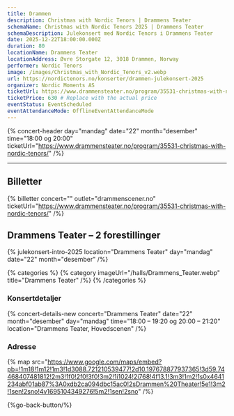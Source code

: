 ```yaml
---
title: Drammen
description: Christmas with Nordic Tenors | Drammens Teater
schemaName: Christmas with Nordic Tenors 2025 | Drammens Teater
schemaDescription: Julekonsert med Nordic Tenors i Drammens Teater
date: 2025-12-22T18:00:00.000Z
duration: 80
locationName: Drammens Teater
locationAddress: Øvre Storgate 12, 3018 Drammen, Norway
performer: Nordic Tenors
image: /images/Christmas_with_Nordic_Tenors_v2.webp
url: https://nordictenors.no/konserter/drammen-julekonsert-2025
organizer: Nordic Moments AS
ticketUrl: https://www.drammensteater.no/program/35531-christmas-with-nordic-tenors/
ticketPrice: 630 # Replace with the actual price
eventStatus: EventScheduled
eventAttendanceMode: OfflineEventAttendanceMode
---
```


{% concert-header day="mandag" date="22" month="desember" time="18:00 og 20:00" ticketUrl="https://www.drammensteater.no/program/35531-christmas-with-nordic-tenors/" /%}

---

## Billetter

{% billetter concert="" outlet="drammenscener.no" ticketUrl="https://www.drammensteater.no/program/35531-christmas-with-nordic-tenors/" /%}

## Drammens Teater – 2 forestillinger

{% julekonsert-intro-2025 location="Drammens Teater" day="mandag" date="22" month="desember" /%}

{% categories %}
{% category imageUrl="/halls/Drammens_Teater.webp" title="Drammens Teater" /%}
{% /categories %}

### Konsertdetaljer

{% concert-details-new concert="Drammens Teater" date="22" month="desember" day="mandag" time="18:00 – 19:20 og 20:00 – 21:20" location="Drammens Teater, Hovedscenen" /%}

### Adresse

{% map src="https://www.google.com/maps/embed?pb=!1m18!1m12!1m3!1d3088.721210539477!2d10.197678877937365!3d59.74468407481812!2m3!1f0!2f0!3f0!3m2!1i1024!2i768!4f13.1!3m3!1m2!1s0x4641234abf01ab87%3A0xdb2ca094dbc15ac0!2sDrammen%20Theater!5e1!3m2!1sen!2sno!4v1695104349276!5m2!1sen!2sno" /%}

{%go-back-button/%}
